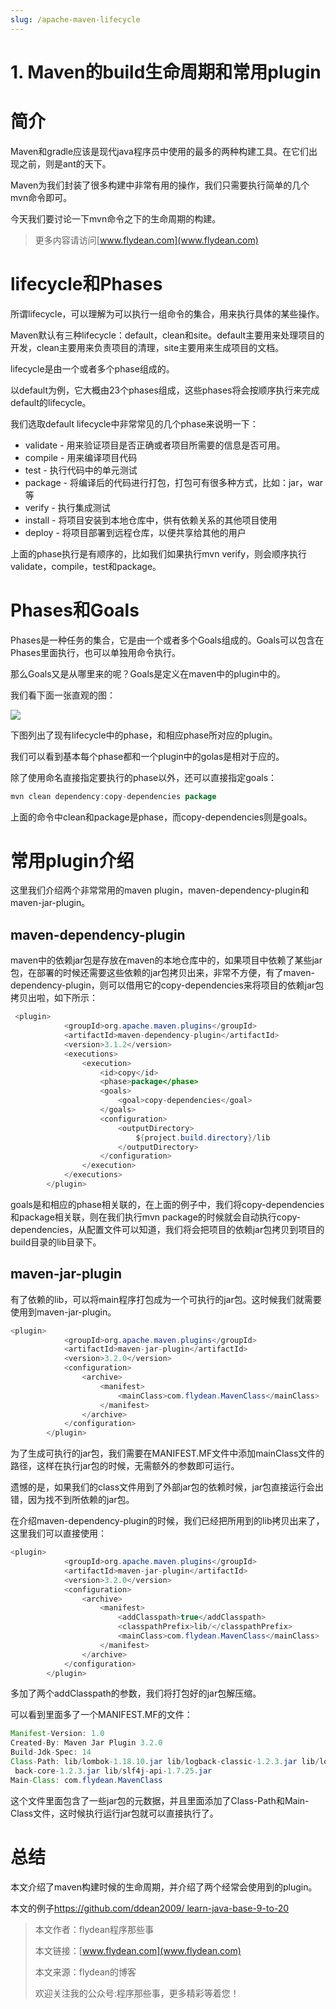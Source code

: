 ```yaml
---
slug: /apache-maven-lifecycle
---
```


# 1. Maven的build生命周期和常用plugin

# 简介

Maven和gradle应该是现代java程序员中使用的最多的两种构建工具。在它们出现之前，则是ant的天下。

Maven为我们封装了很多构建中非常有用的操作，我们只需要执行简单的几个mvn命令即可。

今天我们要讨论一下mvn命令之下的生命周期的构建。

> 更多内容请访问[www.flydean.com](www.flydean.com)

# lifecycle和Phases

所谓lifecycle，可以理解为可以执行一组命令的集合，用来执行具体的某些操作。

Maven默认有三种lifecycle：default，clean和site。default主要用来处理项目的开发，clean主要用来负责项目的清理，site主要用来生成项目的文档。

lifecycle是由一个或者多个phase组成的。

以default为例，它大概由23个phases组成，这些phases将会按顺序执行来完成default的lifecycle。

我们选取default lifecycle中非常常见的几个phase来说明一下：

* validate - 用来验证项目是否正确或者项目所需要的信息是否可用。
* compile - 用来编译项目代码
* test - 执行代码中的单元测试
* package - 将编译后的代码进行打包，打包可有很多种方式，比如：jar，war等
* verify - 执行集成测试
* install - 将项目安装到本地仓库中，供有依赖关系的其他项目使用
* deploy - 将项目部署到远程仓库，以便共享给其他的用户

上面的phase执行是有顺序的，比如我们如果执行mvn verify，则会顺序执行validate，compile，test和package。

# Phases和Goals

Phases是一种任务的集合，它是由一个或者多个Goals组成的。Goals可以包含在Phases里面执行，也可以单独用命令执行。

那么Goals又是从哪里来的呢？Goals是定义在maven中的plugin中的。

我们看下面一张直观的图：

![](https://img-blog.csdnimg.cn/20200507214918473.png)

下图列出了现有lifecycle中的phase，和相应phase所对应的plugin。

我们可以看到基本每个phase都和一个plugin中的golas是相对于应的。

除了使用命名直接指定要执行的phase以外，还可以直接指定goals：

~~~java
mvn clean dependency:copy-dependencies package
~~~

上面的命令中clean和package是phase，而copy-dependencies则是goals。

# 常用plugin介绍

这里我们介绍两个非常常用的maven plugin，maven-dependency-plugin和maven-jar-plugin。

## maven-dependency-plugin

maven中的依赖jar包是存放在maven的本地仓库中的，如果项目中依赖了某些jar包，在部署的时候还需要这些依赖的jar包拷贝出来，非常不方便，有了maven-dependency-plugin，则可以借用它的copy-dependencies来将项目的依赖jar包拷贝出啦，如下所示：

~~~java
 <plugin>
            <groupId>org.apache.maven.plugins</groupId>
            <artifactId>maven-dependency-plugin</artifactId>
            <version>3.1.2</version>
            <executions>
                <execution>
                    <id>copy</id>
                    <phase>package</phase>
                    <goals>
                        <goal>copy-dependencies</goal>
                    </goals>
                    <configuration>
                        <outputDirectory>
                            ${project.build.directory}/lib
                        </outputDirectory>
                    </configuration>
                </execution>
            </executions>
        </plugin>
~~~

goals是和相应的phase相关联的，在上面的例子中，我们将copy-dependencies和package相关联，则在我们执行mvn package的时候就会自动执行copy-dependencies，从配置文件可以知道，我们将会把项目的依赖jar包拷贝到项目的build目录的lib目录下。

## maven-jar-plugin

有了依赖的lib，可以将main程序打包成为一个可执行的jar包。这时候我们就需要使用到maven-jar-plugin。

~~~java
<plugin>
            <groupId>org.apache.maven.plugins</groupId>
            <artifactId>maven-jar-plugin</artifactId>
            <version>3.2.0</version>
            <configuration>
                <archive>
                    <manifest>
                        <mainClass>com.flydean.MavenClass</mainClass>
                    </manifest>
                </archive>
            </configuration>
        </plugin>
~~~

为了生成可执行的jar包，我们需要在MANIFEST.MF文件中添加mainClass文件的路径，这样在执行jar包的时候，无需额外的参数即可运行。

遗憾的是，如果我们的class文件用到了外部jar包的依赖时候，jar包直接运行会出错，因为找不到所依赖的jar包。

在介绍maven-dependency-plugin的时候，我们已经把所用到的lib拷贝出来了，这里我们可以直接使用：

~~~java
<plugin>
            <groupId>org.apache.maven.plugins</groupId>
            <artifactId>maven-jar-plugin</artifactId>
            <version>3.2.0</version>
            <configuration>
                <archive>
                    <manifest>
                        <addClasspath>true</addClasspath>
                        <classpathPrefix>lib/</classpathPrefix>
                        <mainClass>com.flydean.MavenClass</mainClass>
                    </manifest>
                </archive>
            </configuration>
        </plugin>
~~~

多加了两个addClasspath的参数，我们将打包好的jar包解压缩。

可以看到里面多了一个MANIFEST.MF的文件：

~~~java
Manifest-Version: 1.0
Created-By: Maven Jar Plugin 3.2.0
Build-Jdk-Spec: 14
Class-Path: lib/lombok-1.18.10.jar lib/logback-classic-1.2.3.jar lib/log
 back-core-1.2.3.jar lib/slf4j-api-1.7.25.jar
Main-Class: com.flydean.MavenClass
~~~

这个文件里面包含了一些jar包的元数据，并且里面添加了Class-Path和Main-Class文件，这时候执行运行jar包就可以直接执行了。

# 总结

本文介绍了maven构建时候的生命周期，并介绍了两个经常会使用到的plugin。

本文的例子[https://github.com/ddean2009/
learn-java-base-9-to-20](https://github.com/ddean2009/learn-java-base-9-to-20)

> 本文作者：flydean程序那些事
> 
> 本文链接：[www.flydean.com](www.flydean.com)
> 
> 本文来源：flydean的博客
> 
> 欢迎关注我的公众号:程序那些事，更多精彩等着您！




